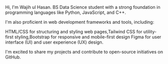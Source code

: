 Hi, I'm Wajih ul Hasan.
BS Data Science student with a strong foundation in programming languages like Python, JavaScript, and C++. 

I'm also proficient in web development frameworks and tools, including:

HTML/CSS for structuring and styling web pages,Tailwind CSS for utility-first styling,Bootstrap for responsive and mobile-first design
Figma for user interface (UI) and user experience (UX) design.

I'm excited to share my projects and contribute to open-source initiatives on GitHub.
